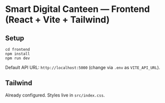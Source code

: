 # Smart Digital Canteen — Frontend (React + Vite + Tailwind)

## Setup
```
cd frontend
npm install
npm run dev
```
Default API URL: `http://localhost:5000` (change via `.env` as `VITE_API_URL`).

## Tailwind
Already configured. Styles live in `src/index.css`.
